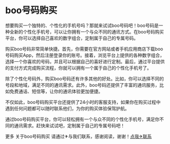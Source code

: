 # boo号码购买

想要购买一个独特的、个性化的手机号吗？那就来试试boo号码吧！boo号码是一种全新的个性化手机号，可以让你拥有一个与众不同的通讯方式。在boo号码购买平台，你可以选择自己喜欢的数字组合，定制属于自己的专属号码。

购买boo号码非常简单快捷。首先，你需要在官方网站或者手机应用商店下载boo号码购买App，然后注册登录你的账号。接着，浏览平台上提供的各种数字组合，选择一个你喜欢的号码，并且可以根据自己的喜好进行定制。最后，通过平台提供的支付方式完成购买流程，你就可以拥有一个属于自己的个性化手机号了。

除了个性化号码外，购买boo号码还有许多其他的好处。比如，你可以选择不同的号段和地域，满足不同的通讯需求。此外，boo号码还提供了丰富的通讯服务，比如免费通话、短信等，让你的通讯体验更加便捷。

不仅如此，boo号码购买平台还提供了24小时的客服支持，如果你在购买过程中遇到任何问题都可以随时联系他们，为你的购买体验保驾护航。

通过boo号码购买平台，你可以轻松拥有一个与众不同的个性化手机号，满足你不同的通讯需求。赶快来试试吧，定制属于自己的专属号码吧！

更多 关于boo号码购买 请通过✈与我们联系，感谢阅读，谢谢！[点我✈联系](https://a.k02.cc)